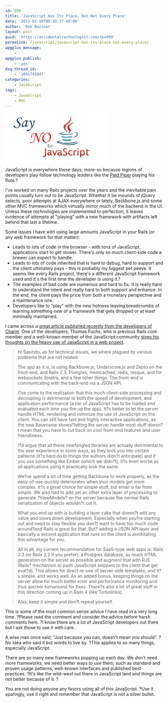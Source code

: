 ```yaml
---
id: 898
title: 'JavaScript Has Its Place, But Not Every Place'
date: '2013-02-19T09:30:37-05:00'
author: 'Rob Bazinet'
layout: post
guid: 'https://accidentaltechnologist.com/?p=898'
permalink: /javascript/javascript-has-its-place-not-every-place/
wpgplus_message:
    - ''
wpgplus_publish:
    - 'yes'
dsq_thread_id:
    - '1091741047'
categories:
    - JavaScript
tags:
    - JavaScript
    - MVC
---
```


![No javascript](/assets/img/2013/02/no-javascript.jpg "no-javascript.jpg")

JavaScript is everywhere these days; more-so because legions of developers play follow technology leaders like the [Pied Piper](http://en.wikipedia.org/wiki/Pied_Piper_of_Hamelin) playing his flute.?

I've worked on many Rails projects over the years and the inevitable pain points usually turn out to be JavaScript. Whether it be mounds of jQuery selects, poor attempts at AJAX everywhere or lately, Backbone.js and some other MVC frameworks which virtually mirror much of the backend in the UI. Unless these technologies are implemented to perfection, it leaves evidence of attempts at "playing" with a new framework with artifacts left behind that last a lifetime.

Some issues I have with using large amounts JavaScript in your Rails (or any web framework for that matter):

- Leads to lots of code in the browser - with tons of JavaScript, applications start to get slower. There's only so much client-side code a brewer can expect to handle.
- Leads to lots of code inherited that is hard to debug, hard to support and the client ultimately pays - this is probably my biggest pet peeve. It seems like every Rails project, there's a different JavaScript framework used and it's the first time the developer is using it.?
- The examples of bad code are numerous and hard to fix. It is really hard to understand the intent and really hard to both support and enhance. In the end, the client pays the price from both a monetary perspective and a maintenance one.
- Developers like to "play" with the new hotness leaving breadcrumbs of learning something new of a framework that gets dropped or at least minimally maintained.

I came across a [great article published recently from the developers of Charm](http://unicornfree.com/2013/why-we-shut-down-charm-on-the-eve-of-public-launch-at-48kyear-and-growing). One of the developers, Thomas Fuchs, who is previous Rails core member and a well-known member of the JavaScript community [gives his thoughts on the heavy use of JavaScript in a web project](http://unicornfree.com/2013/why-we-shut-down-charm-on-the-eve-of-public-launch-at-48kyear-and-growing#comment-1248).

> Hi Sasmito, as for technical issues, we where plagued by various problems that are not related.
> 
> The app as it is, is using Backbone.js, Underscore.js and Zepto on the front-end, and Rails 2.3, Postgres, memcached, redis, resque, and for websockets Sinatra, and a few other things. The front-end is communicating with the back-end via a JSON API.
> 
> I?ve come to the realization that this much client-side processing and decoupling is detrimental to both the speed of development, and application performance (a ton of JavaScript has to be loaded and evaluated each time you fire up the app). It?s better to let the server handle HTML rendering and minimize the use of JavaScript on the client. You can still have fast and highly interactive applications, as the new Basecamp shows?letting the server handle most stuff doesn?t mean that you have to cut back on cool front-end features and user friendliness.
> 
> I?d argue that all these newfangled libraries are actually detrimental to the user experience in some ways, as they lock you into certain patterns (it?s hard do to things the authors didn?t anticipate) and if you use something like Ember (which we didn?t), it?s even worse as all applications using it practically look the same.
> 
> We?ve spend a lot of time getting Backbone to work properly, as the easy-of-use quickly deteriorates when your models get more complex. It?s a great choice for simple stuff, but email is far from simple. We also had to add yet an other extra layer of processing to generate ?ViewModels? on the server because the normal Rails serialization of objects wouldn?t cut it.
> 
> What you end up with is building a layer cake that doesn?t add any value and slows down development. Especially when you?re starting out and need to stay flexible you don?t want to have too much code around?and Rails is great for that. But? adding a JSON API layer and basically a second application that runs on the client is annihilating this advantage for you.
> 
> All in all, my current recommendation for SaaS-type web apps is: Rails 2.3 (or Rails 3.2 if you prefer), a Postgres database, as much HTML generation on the server as possible and augment that with RJS (Rails? mechanism to push JavaScript snippets to the client that get eval?d). This allows for direct re-use of server-side templates, and it?s simple, and works well. As an added bonus, keeping things on the server allow for much better error and performance monitoring and thus quicker turnaround for fixes. There?s also a lot of great stuff in this direction coming up in Rails 4 (like Turbolinks).
> 
> Alas, keep it simple and don?t repeat yourself.

This is some of the most common sense advice I have read in a very long time. ?Please read the comment and consider the advice before harsh comments here. ?I know there are a lot of JavaScript developers out there but I ask those to use it with care.

A wise man once said, "Just because you can, doesn't mean you should". ?No idea who said it but words to live by. ?This applies to so many things, especially JavaScript.

There are so many new frameworks popping up each day. We don't need more frameworks, we need better ways to use them; such as standard and proven usage patterns, well-known interfaces and published best-practices. ?It's like the wild-west out there in JavaScript land and things are not better because of it. ?

You are not doing anyone any favors using all of this JavaScript. ?Use it sparingly, use it right and remember that JavaScript is not a silver bullet.